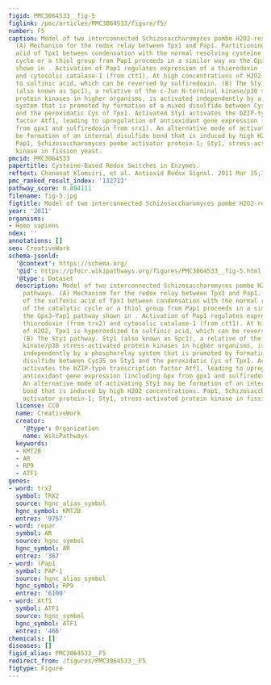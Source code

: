```yaml
---
figid: PMC3064533__fig-5
figlink: /pmc/articles/PMC3064533/figure/f5/
number: F5
caption: Model of two interconnected Schizosaccharomyces pombe H2O2-responsive pathways.
  (A) Mechanism for the redox relay between Tpx1 and Pap1. Partitioning of the sulfenic
  acid of Tpx1 between condensation with the normal resolving cysteine of the catalytic
  cycle or a thiol group from Pap1 proceeds in a similar way as the Gpx3–Yap1 pathway
  shown in . Activation of Pap1 regulates expression of a thioredoxin (from trx2)
  and cytosolic catalase-1 (from ctt1). At high concentrations of H2O2, Tpx1 is hyperoxdized
  to sulfinic acid, which can be reversed by sulfiredoxin. (B) The Sty1 pathway. Sty1
  (also known as Spc1), a relative of the c-Jun N-terminal kinase/p38 stress-activated
  protein kinases in higher organisms, is activated independently by a phosphorelay
  system that is promoted by formation of a mixed disulfide between Cys35 on Sty1
  and the peroxidatic Cys of Tpx1. Activated Sty1 activates the bZIP-type transcription
  factor Atf1, leading to upregulation of antioxidant gene expression (including Gpx
  from gpx1 and sulfiredoxin from srx1). An alternative mode of activating Sty1 may
  be formation of an internal disulfide bond that is induced by high H2O2 concentrations.
  Pap1, Schizosaccharomyces pombe activator protein-1; Sty1, stress-activated protein
  kinase in fission yeast.
pmcid: PMC3064533
papertitle: Cysteine-Based Redox Switches in Enzymes.
reftext: Chananat Klomsiri, et al. Antioxid Redox Signal. 2011 Mar 15;14(6):1065-1077.
pmc_ranked_result_index: '132712'
pathway_score: 0.894111
filename: fig-5.jpg
figtitle: Model of two interconnected Schizosaccharomyces pombe H2O2-responsive pathways
year: '2011'
organisms:
- Homo sapiens
ndex: ''
annotations: []
seo: CreativeWork
schema-jsonld:
  '@context': https://schema.org/
  '@id': https://pfocr.wikipathways.org/figures/PMC3064533__fig-5.html
  '@type': Dataset
  description: Model of two interconnected Schizosaccharomyces pombe H2O2-responsive
    pathways. (A) Mechanism for the redox relay between Tpx1 and Pap1. Partitioning
    of the sulfenic acid of Tpx1 between condensation with the normal resolving cysteine
    of the catalytic cycle or a thiol group from Pap1 proceeds in a similar way as
    the Gpx3–Yap1 pathway shown in . Activation of Pap1 regulates expression of a
    thioredoxin (from trx2) and cytosolic catalase-1 (from ctt1). At high concentrations
    of H2O2, Tpx1 is hyperoxdized to sulfinic acid, which can be reversed by sulfiredoxin.
    (B) The Sty1 pathway. Sty1 (also known as Spc1), a relative of the c-Jun N-terminal
    kinase/p38 stress-activated protein kinases in higher organisms, is activated
    independently by a phosphorelay system that is promoted by formation of a mixed
    disulfide between Cys35 on Sty1 and the peroxidatic Cys of Tpx1. Activated Sty1
    activates the bZIP-type transcription factor Atf1, leading to upregulation of
    antioxidant gene expression (including Gpx from gpx1 and sulfiredoxin from srx1).
    An alternative mode of activating Sty1 may be formation of an internal disulfide
    bond that is induced by high H2O2 concentrations. Pap1, Schizosaccharomyces pombe
    activator protein-1; Sty1, stress-activated protein kinase in fission yeast.
  license: CC0
  name: CreativeWork
  creator:
    '@type': Organization
    name: WikiPathways
  keywords:
  - KMT2B
  - AR
  - RP9
  - ATF1
genes:
- word: trx2
  symbol: TRX2
  source: hgnc_alias_symbol
  hgnc_symbol: KMT2B
  entrez: '9757'
- word: герar
  symbol: AR
  source: hgnc_symbol
  hgnc_symbol: AR
  entrez: '367'
- word: (Pap1
  symbol: PAP-1
  source: hgnc_alias_symbol
  hgnc_symbol: RP9
  entrez: '6100'
- word: Atf1
  symbol: ATF1
  source: hgnc_symbol
  hgnc_symbol: ATF1
  entrez: '466'
chemicals: []
diseases: []
figid_alias: PMC3064533__F5
redirect_from: /figures/PMC3064533__F5
figtype: Figure
---
```

